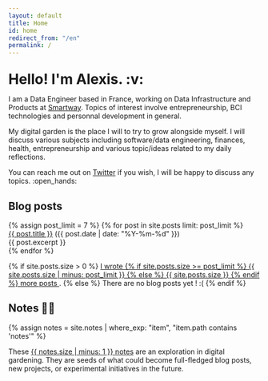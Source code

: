 ```yaml
---
layout: default
title: Home
id: home
redirect_from: "/en"
permalink: /
---
```


<div>
  <div>
    <h1 style="margin: 1em 0 0;">Hello! I'm Alexis. :v:</h1>
    <p> I am a Data Engineer based in France, working on Data Infrastructure and Products at <a target="blank" rel="noopener" href="https://smartway.ai">Smartway</a>. Topics of interest involve entrepreneurship, BCI technologies and personnal development in general. </p>
    <p> My digital garden is the place I will to try to grow alongside myself. I will discuss various subjects including software/data engineering, finances, health, entrepreneurship and various topic/ideas related to my daily reflections. </p>
    <p>You can reach me out on <a target="blank" rel="noopener" href="https://twitter.com/alexismanuel104">Twitter</a> if you wish, I will be happy to discuss any topics. :open_hands:</p>
  </div>
  <div>
    <div class="grid-element">
      <h2>Blog posts</h2>
      {% assign post_limit = 7 %}
      {% for post in site.posts limit: post_limit %}
      <div class="list-entry">
        <div><a class="internal-link" href="{{ post.url }}">{{ post.title }}</a> <span class="faded">({{ post.date | date: "%Y-%m-%d" }})</span></div>
        <div>{{ post.excerpt }}</div>
      </div>
      {% endfor %}
      <p>
        {% if site.posts.size > 0 %}
          <a class="internal-link" href="/blog">
          I wrote 
          {% if site.posts.size >= post_limit %}
            {{ site.posts.size | minus: post_limit }} 
          {% else %}
            {{ site.posts.size }} 
          {% endif %}
          more posts
          </a>.
        {% else %}
          There are no blog posts yet ! :(
        {% endif %}
      </p>
    </div>
    <div class="grid-element">
      <h2>Notes 👨‍💻</h2>
      {% assign notes = site.notes | where_exp: "item", "item.path contains 'notes'" %}
      <p>
        These <a class="internal-link" href="/notes">{{ notes.size | minus: 1 }} notes</a> are an exploration in digital gardening. They are seeds of what could become full-fledged blog posts, new projects, or experimental initiatives in the future.
      </p>
    </div>
  </div>
</div>
